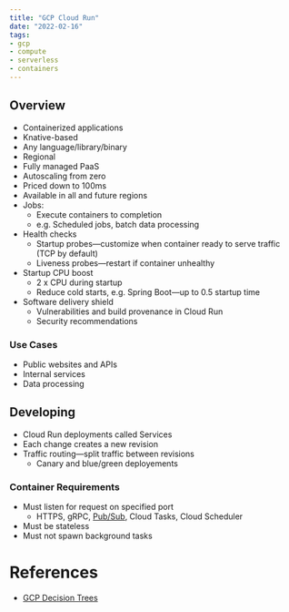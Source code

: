 ```yaml
---
title: "GCP Cloud Run"
date: "2022-02-16"
tags:
- gcp
- compute
- serverless
- containers
---
```


## Overview

- Containerized applications
- Knative-based
- Any language/library/binary
- Regional
- Fully managed PaaS
- Autoscaling from zero
- Priced down to 100ms
- Available in all and future regions
- Jobs:
	- Execute containers to completion
	- e.g. Scheduled jobs, batch data processing
- Health checks
	- Startup probes—customize when container ready to serve traffic (TCP by default)
	- Liveness probes—restart if container unhealthy
- Startup CPU boost
	- 2 x CPU during startup
	- Reduce cold starts, e.g. Spring Boot—up to 0.5 startup time
- Software delivery shield
	- Vulnerabilities and build provenance in Cloud Run
	- Security recommendations

### Use Cases

- Public websites and APIs
- Internal services
- Data processing

## Developing

- Cloud Run deployments called Services
- Each change creates a new revision
- Traffic routing—split traffic between revisions
	- Canary and blue/green deployements

### Container Requirements

- Must listen for request on specified port
	- HTTPS, gRPC, [Pub/Sub](notes/GCP%20Pub%20Sub.md), Cloud Tasks, Cloud Scheduler
- Must be stateless
- Must not spawn background tasks

# References

- [GCP Decision Trees](notes/moc/GCP%20Decision%20Trees.md)
